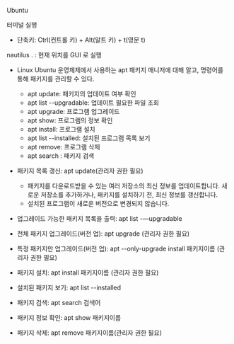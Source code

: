 Ubuntu

터미널 실행
* 단축키: Ctrl(컨트롤 키) + Alt(알트 키) + t(영문 t)




nautilus . : 현재 위치를 GUI 로 실행




* Linux Ubuntu 운영체제에서 사용하는 apt 패키지 매니저에 대해 알고, 명령어를 통해 패키지를 관리할 수 있다.
    * apt update: 패키지의 업데이트 여부 확인
    * apt list --upgradable: 업데이트 필요한 파일 조회
    * apt upgrade: 프로그램 업그레이드
    * apt show: 프로그램의 정보 확인
    * apt install: 프로그램 설치
    * apt list --installed: 설치된 프로그램 목록 보기
    * apt remove: 프로그램 삭제
    * apt search : 패키지 검색




* 패키지 목록 갱신: apt update(관리자 권한 필요)
    * 패키지를 다운로드받을 수 있는 여러 저장소의 최신 정보를 업데이트합니다. 새로운 저장소를 추가하거나, 패키지를 설치하기 전, 최신 정보를 갱신합니다.
    * 설치된 프로그램이 새로운 버전으로 변경되지 않습니다.
* 업그레이드 가능한 패키지 목록을 출력: apt list -—upgradable
* 전체 패키지 업그레이드(버전 업): apt upgrade (관리자 권한 필요)
* 특정 패키지만 업그레이드(버전 업): apt --only-upgrade install 패키지이름 (관리자 권한 필요)
* 패키지 설치: apt install 패키지이름 (관리자 권한 필요)
* 설치된 패키지 보기: apt list --installed
* 패키지 검색: apt search 검색어
* 패키지 정보 확인: apt show 패키지이름
* 패키지 삭제: apt remove 패키지이름(관리자 권한 필요)
